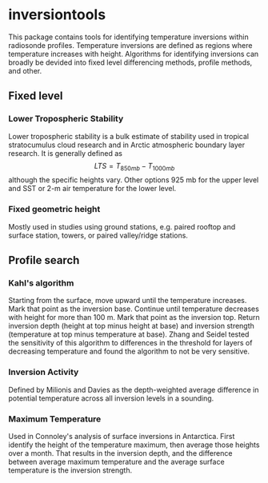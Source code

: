 # inversiontools
This package contains tools for identifying temperature inversions within radiosonde profiles. Temperature inversions are defined as regions where temperature increases with height. Algorithms for identifying inversions can broadly be devided into fixed level differencing methods, profile methods, and other. 

## Fixed level
### Lower Tropospheric Stability
Lower tropospheric stability is a bulk estimate of stability used in tropical stratocumulus cloud research and in Arctic atmospheric boundary layer research. It is generally defined as 
$$ LTS = T_{850 mb} - T_{1000 mb} $$
although the specific heights vary. Other options 925 mb for the upper level and SST or 2-m air temperature for the lower level.

### Fixed geometric height
Mostly used in studies using ground stations, e.g. paired rooftop and surface station, towers, or paired valley/ridge stations.

## Profile search
### Kahl's algorithm
Starting from the surface, move upward until the temperature increases. Mark that point as the inversion base. Continue until temperature decreases with height for more than 100 m. Mark that point as the inversion top. Return inversion depth (height at top minus height at base) and inversion strength (temperature at top minus temperature at base). Zhang and Seidel tested the sensitivity of this algorithm to differences in the threshold for layers of decreasing temperature and found the algorithm to not be very sensitive. 

### Inversion Activity
Defined by Milionis and Davies as the depth-weighted average difference in potential temperature across all inversion levels in a sounding.

### Maximum Temperature
Used in Connoley's analysis of surface inversions in Antarctica. First identify the height of the temperature maximum, then average those heights over a month. That results in the inversion depth, and the difference between average maximum temperature and the average surface temperature is the inversion strength.